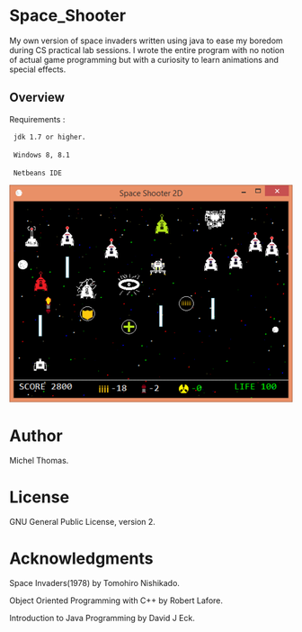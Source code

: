 # Space_Shooter
My own version of space invaders written using java to ease my boredom during CS practical lab sessions.
I wrote the entire program with no notion of actual game programming but with a curiosity to learn animations and special effects.

## Overview
 Requirements :
 
     jdk 1.7 or higher.
  
     Windows 8, 8.1
  
     Netbeans IDE
 
      
   ![](src/pics/ui.png)
      
  
# Author

 Michel Thomas.
 
# License
 
 GNU General Public License, version 2.

# Acknowledgments

 Space Invaders(1978) by Tomohiro Nishikado.
 
 Object Oriented Programming with C++ by Robert Lafore.
 
 Introduction to Java Programming by David J Eck.
